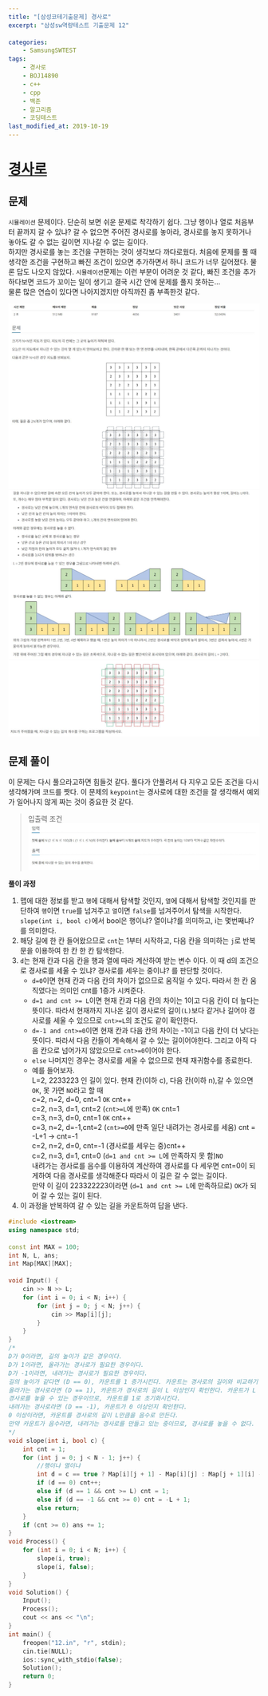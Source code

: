 ```yaml
---
title: "[삼성코테기출문제] 경사로"
excerpt: "삼성sw역량테스트 기출문제 12"

categories:
    - SamsungSWTEST
tags:
    - 경사로
    - BOJ14890
    - c++
    - cpp
    - 백준
    - 알고리즘
    - 코딩테스트
last_modified_at: 2019-10-19
---  
```

# [경사로](https://www.acmicpc.net/problem/14890)  
  
## 문제  
`시뮬레이션` 문제이다. 단순히 보면 쉬운 문제로 착각하기 쉽다. 그냥 행이나 열로 처음부터 끝까지 갈 수 있냐? 갈 수 없으면 주어진 경사로를 놓아라, 경사로를 놓지 못하거나 놓아도 갈 수 없는 길이면 지나갈 수 없는 길이다.  
하지만 경사로를 놓는 조건을 구현하는 것이 생각보다 까다로웠다. 처음에 문제를 풀 때 생각한 조건을 구현하고 빠진 조건이 있으면 추가하면서 하니 코드가 너무 길어졌다. 물론 답도 나오지 않았다. `시뮬레이션`문제는 이런 부분이 어려운 것 같다, 빠진 조건을 추가하다보면 코드가 꼬이는 일이 생기고 결국 시간 안에 문제를 풀지 못하는...  
물론 많은 연습이 있다면 나아지겠지만 아직까진 좀 부족한것 같다. 

[![문제](/assets/BOJ-samsung/2019-10-19-SamsungEX12-img01.jpg)](/assets/BOJ-samsung/2019-10-19-SamsungEX12-img01.jpg)  
[![문제](/assets/BOJ-samsung/2019-10-19-SamsungEX12-img02.jpg)](/assets/BOJ-samsung/2019-10-19-SamsungEX12-img02.jpg)  
[![문제](/assets/BOJ-samsung/2019-10-19-SamsungEX12-img03.jpg)](/assets/BOJ-samsung/2019-10-19-SamsungEX12-img03.jpg)
  
## 문제 풀이  
이 문제는 다시 풀으라고하면 힘들것 같다. 풀다가 안풀려서 다 지우고 모든 조건을 다시 생각해가며 코드를 짯다. 이 문제의 `keypoint`는 경사로에 대한 조건을 잘 생각해서 예외가 일어나지 않게 짜는 것이 중요한 것 같다.

>입출력 조건  
[![입력](/assets/BOJ-samsung/2019-10-19-SamsungEX12-img04.jpg)](/assets/BOJ-samsung/2019-10-19-SamsungEX12-img04.jpg)  
 
  
__풀이 과정__  
1. 맵에 대한 정보를 받고 `행`에 대해서 탐색할 것인지, `열`에 대해서 탐색할 것인지를 판단하여 `행`이면 `true`를 넘겨주고 `열`이면 `false`를 넘겨주어서 탐색을 시작한다.  
`slope(int i, bool c)`에서 bool은 행이냐? 열이냐?를 의미하고, i는 몇번째냐?를 의미한다.
2. 해당 길에 한 칸 들어왔으므로 `cnt`는 1부터 시작하고, 다음 칸을 의미하는 `j`로 반복문을 이용하여 한 칸 한 칸 탐색한다. 
3. `d`는 현재 칸과 다음 칸을 행과 열에 따라 계산하여 받는 변수 이다. 이 때 d의 조건으로 경사로를 세울 수 있냐? 경사로를 세우는 중이냐? 를 판단할 것이다.  
   + `d=0`이면 현재 칸과 다음 칸의 차이가 없으므로 움직일 수 있다. 따라서 한 칸 움직였다는 의미인 cnt를 1증가 시켜준다. 
   + `d=1 and cnt >= L`이면 현재 칸과 다음 칸의 차이는 1이고 다음 칸이 더 높다는 뜻이다. 따라서 현재까지 지나온 길이 경사로의 길이`(L)`보다 같거나 길어야 경사로를 세울 수 있으므로 `cnt>=L`의 조건도 같이 확인한다.  
   + `d=-1 and cnt>=0`이면 현재 칸과 다음 칸의 차이는 -1이고 다음 칸이 더 낮다는 뜻이다. 따라서 다음 칸들이 계속해서 갈 수 있는 길이어야한다. 그리고 아직 다음 칸으로 넘어가지 않았으므로 `cnt>=0`이어야 한다. 
   + `else` 나머지인 경우는 경사로를 세울 수 없으므로 현재 재귀함수를 종료한다.  
   + 예를 들어보자.  
	L=2, 2233223 인 길이 있다. 현재 칸(이하 c), 다음 칸(이하 n),갈 수 있으면 `OK`, 못 가면 `NO`라고 할 때  
	c=2, n=2, d=0, cnt=1 `OK` cnt++  
	c=2, n=3, d=1, cnt=2 (`cnt>=L`에 만족) `OK` cnt=1  
	c=3, n=3, d=0, cnt=1 `OK` cnt++  
	c=3, n=2, d=-1,cnt=2 (`cnt>=0`에 만족 일단 내려가는 경사로를 세움) cnt = -L+1 -> cnt=-1  
	c=2, n=2, d=0, cnt=-1 (경사로를 세우는 중)cnt++  
	c=2, n=3, d=1, cnt=0 (`d=1 and cnt >= L`에 만족하지 못 함)`NO`  
	내려가는 경사로를 음수를 이용하여 계산하여 경사로를 다 세우면 cnt=0이 되게하여 다음 경사로를 생각해준다 따라서 이 길은 갈 수 없는 길이다.  
	만약 이 길이 223322223이라면 (`d=1 and cnt >= L`에 만족하므로) `OK`가 되어 갈 수 있는 길이 된다. 	
4. 이 과정을 반복하여 갈 수 있는 길을 카운트하여 답을 낸다.  
     
```cpp  
#include <iostream>
using namespace std;

const int MAX = 100;
int N, L, ans;
int Map[MAX][MAX];

void Input() {
	cin >> N >> L;
	for (int i = 0; i < N; i++) {
		for (int j = 0; j < N; j++) {
			cin >> Map[i][j];
		}
	}
}
/*
D가 0이라면, 길의 높이가 같은 경우이다.
D가 1이라면, 올라가는 경사로가 필요한 경우이다.
D가 -1이라면, 내려가는 경사로가 필요한 경우이다.
길의 높이가 같다면 (D == 0), 카운트를 1 증가시킨다. 카운트는 경사로의 길이와 비교하기 위해 필요하다.
올라가는 경사로라면 (D == 1), 카운트가 경사로의 길이 L 이상인지 확인한다. 카운트가 L 이상이라면,
경사로를 놓을 수 있는 경우이므로, 카운트를 1로 초기화시킨다.
내려가는 경사로라면 (D == -1), 카운트가 0 이상인지 확인한다. 
0 이상이라면, 카운트를 경사로의 길이 L만큼을 음수로 만든다. 
만약 카운트가 음수라면, 내려가는 경사로를 만들고 있는 중이므로, 경사로를 놓을 수 없다.
*/
void slope(int i, bool c) {
	int cnt = 1;
	for (int j = 0; j < N - 1; j++) {
		//행이냐 열이냐
		int d = c == true ? Map[i][j + 1] - Map[i][j] : Map[j + 1][i] - Map[j][i];
		if (d == 0) cnt++;
		else if (d == 1 && cnt >= L) cnt = 1;
		else if (d == -1 && cnt >= 0) cnt = -L + 1;
		else return;
	}
	if (cnt >= 0) ans += 1;
}
void Process() {
	for (int i = 0; i < N; i++) {
		slope(i, true);
		slope(i, false);
	}
}
void Solution() {
	Input();
	Process();
	cout << ans << "\n";
}
int main() {
	freopen("12.in", "r", stdin);
	cin.tie(NULL);
	ios::sync_with_stdio(false);
	Solution();
	return 0;
}
```